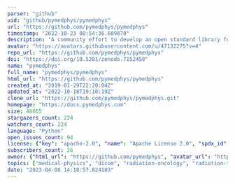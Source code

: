 ```yaml
---
parser: "github"
uid: "github/pymedphys/pymedphys"
url: "https://github.com/pymedphys/pymedphys"
timestamp: "2022-10-23 00:54:36.609870"
description: "A community effort to develop an open standard library for Medical Physics in Python. Building quality transparent software together via peer review and open source distribution. Open code is better science."
avatar: "https://avatars.githubusercontent.com/u/47132275?v=4"
repo_url: "https://github.com/pymedphys/pymedphys"
doi: "https://doi.org/10.5281/zenodo.7152450"
name: "pymedphys"
full_name: "pymedphys/pymedphys"
html_url: "https://github.com/pymedphys/pymedphys"
created_at: "2019-01-29T22:20:04Z"
updated_at: "2022-10-18T19:10:19Z"
clone_url: "https://github.com/pymedphys/pymedphys.git"
homepage: "https://docs.pymedphys.com"
size: 48665
stargazers_count: 224
watchers_count: 224
language: "Python"
open_issues_count: 94
license: {"key": "apache-2.0", "name": "Apache License 2.0", "spdx_id": "Apache-2.0", "url": "https://api.github.com/licenses/apache-2.0", "node_id": "MDc6TGljZW5zZTI="}
subscribers_count: 26
owner: {"html_url": "https://github.com/pymedphys", "avatar_url": "https://avatars.githubusercontent.com/u/47132275?v=4", "login": "pymedphys", "type": "Organization"}
topics: ["medical-physics", "dicom", "radiation-oncology", "radiation-therapy", "radiation-physics", "radiotherapy"]
date: "2023-04-08 14:18:57.824103"
---
```

